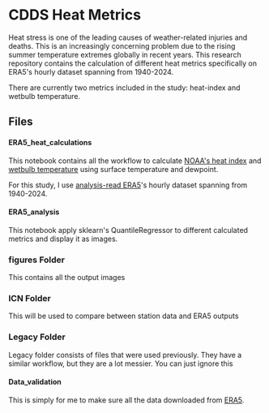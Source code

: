 # CDDS Heat Metrics

Heat stress is one of the leading causes of weather-related injuries and deaths. This is an increasingly concerning problem due to the rising summer temperature extremes globally in recent years. This research repository contains the calculation of different heat metrics specifically on ERA5's hourly dataset spanning from 1940-2024.

There are currently two metrics included in the study: heat-index and wetbulb temperature.

## Files

#### ERA5_heat_calculations

This notebook contains all the workflow to calculate [NOAA's heat index](https://www.wpc.ncep.noaa.gov/html/heatindex_equation.shtml) and [wetbulb temperature](https://journals.ametsoc.org/view/journals/apme/50/11/jamc-d-11-0143.1.xml) using surface temperature and dewpoint.

For this study, I use [analysis-read ERA5](https://github.com/google-research/arco-era5)'s hourly dataset spanning from 1940-2024.

#### ERA5_analysis

This notebook apply sklearn's QuantileRegressor to different calculated metrics and display it as images.

### figures Folder

This contains all the output images

### ICN Folder

This will be used to compare between station data and ERA5 outputs


### Legacy Folder

Legacy folder consists of files that were used previously. They have a similar workflow, but they are a lot messier. You can just ignore this

#### Data_validation 
This is simply for me to make sure all the data downloaded from [ERA5](https://cds.climate.copernicus.eu/datasets/reanalysis-era5-pressure-levels?tab=overview). 
